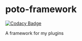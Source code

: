 # poto-framework

[![Codacy Badge](https://app.codacy.com/project/badge/Grade/76e7cad7879d481c924ea21bc42695bd)](https://www.codacy.com/gh/xRaidersito/poto-framework/dashboard?utm_source=github.com&amp;utm_medium=referral&amp;utm_content=xRaidersito/poto-framework&amp;utm_campaign=Badge_Grade)

A framework for my plugins
